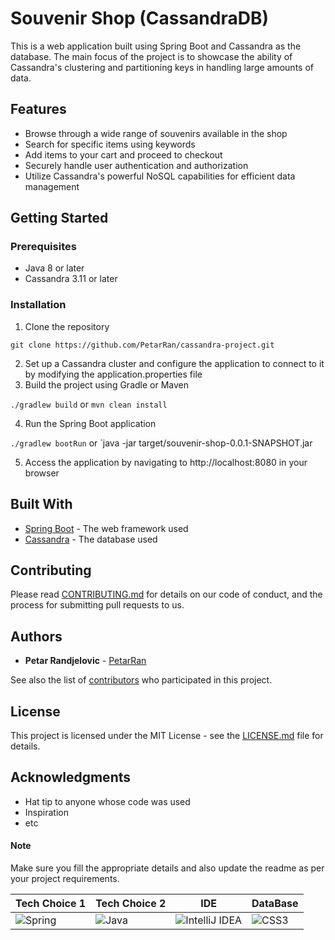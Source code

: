 # Souvenir Shop (CassandraDB)

This is a web application built using Spring Boot and Cassandra as the database. The main focus of the project is to showcase the ability of Cassandra's clustering and partitioning keys in handling large amounts of data.

## Features
- Browse through a wide range of souvenirs available in the shop
- Search for specific items using keywords
- Add items to your cart and proceed to checkout
- Securely handle user authentication and authorization
- Utilize Cassandra's powerful NoSQL capabilities for efficient data management

## Getting Started

### Prerequisites
- Java 8 or later
- Cassandra 3.11 or later

### Installation
1. Clone the repository

`git clone https://github.com/PetarRan/cassandra-project.git`

2. Set up a Cassandra cluster and configure the application to connect to it by modifying the application.properties file
3. Build the project using Gradle or Maven

`./gradlew build` or `mvn clean install`

4. Run the Spring Boot application

`./gradlew bootRun` or `java -jar target/souvenir-shop-0.0.1-SNAPSHOT.jar

5. Access the application by navigating to http://localhost:8080 in your browser

## Built With
- [Spring Boot](https://spring.io/projects/spring-boot) - The web framework used
- [Cassandra](http://cassandra.apache.org/) - The database used

## Contributing

Please read [CONTRIBUTING.md](https://github.com/PetarRan/cassandra-project/blob/main/CONTRIBUTING.md) for details on our code of conduct, and the process for submitting pull requests to us.

## Authors

- **Petar Randjelovic** - [PetarRan](https://github.com/PetarRan)

See also the list of [contributors](https://github.com/PetarRan/cassandra-project/contributors) who participated in this project.

## License

This project is licensed under the MIT License - see the [LICENSE.md](https://github.com/PetarRan/cassandra-project/blob/main/Licence.md) file for details.

## Acknowledgments

- Hat tip to anyone whose code was used
- Inspiration
- etc

#### Note
Make sure you fill the appropriate details and also update the readme as per your project requirements.


| **Tech Choice 1** | **Tech Choice 2** | **IDE** | **DataBase** |
| --- | --- | --- | --- |
| ![Spring](https://img.shields.io/badge/spring-%236DB33F.svg?style=for-the-badge&logo=spring&logoColor=white) | ![Java](https://img.shields.io/badge/java-%23ED8B00.svg?style=for-the-badge&logo=java&logoColor=white) | ![IntelliJ IDEA](https://img.shields.io/badge/IntelliJIDEA-000000.svg?style=for-the-badge&logo=intellij-idea&logoColor=white) | ![CSS3](https://img.shields.io/badge/css3-%231572B6.svg?style=for-the-badge&logo=css3&logoColor=white) | ![ApacheCassandra](https://img.shields.io/badge/cassandra-%231287B1.svg?style=for-the-badge&logo=apache-cassandra&logoColor=white) |

